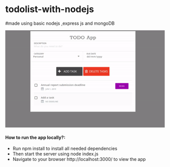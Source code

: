 # todolist-with-nodejs

#made using basic nodejs ,express js and mongoDB

 ![Stopwatch GIF](https://github.com/Sumanthedara1/todolist-with-nodejs/blob/main/kio.gif)
 





#### How to run the app locally?:

- Run npm install to install all needed dependencies
- Then start the server using node index.js
- Navigate to your browser http://localhost:3000/ to view the app
